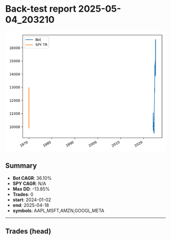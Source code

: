 # Back-test report 2025-05-04_203210

![equity](img/equity_2025-05-04_203210.png)

## Summary
- **Bot CAGR**: 36.10%
- **SPY CAGR**: N/A
- **Max DD**: -13.85%
- **Trades**: 0
- **start**: 2024-01-02
- **end**: 2025-04-18
- **symbols**: AAPL,MSFT,AMZN,GOOGL,META

---
## Trades (head)


